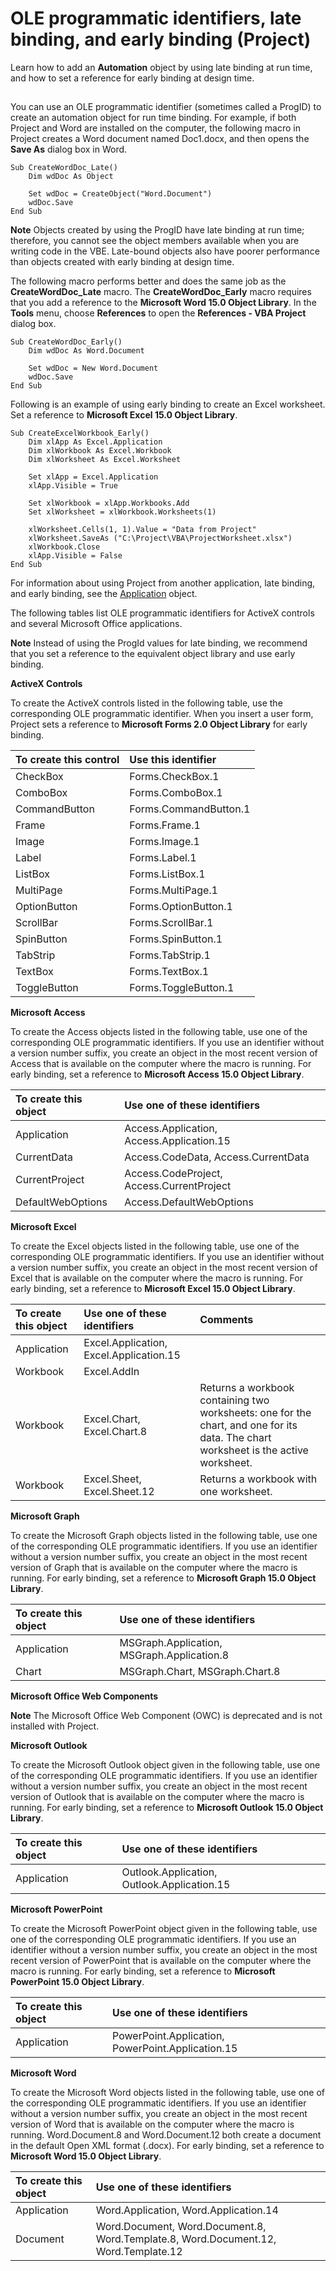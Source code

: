 
# OLE programmatic identifiers, late binding, and early binding (Project)

Learn how to add an  **Automation** object by using late binding at run time, and how to set a reference for early binding at design time.


## 

You can use an OLE programmatic identifier (sometimes called a ProgID) to create an automation object for run time binding. For example, if both Project and Word are installed on the computer, the following macro in Project creates a Word document named Doc1.docx, and then opens the  **Save As** dialog box in Word.


```
Sub CreateWordDoc_Late() 
    Dim wdDoc As Object 
 
    Set wdDoc = CreateObject("Word.Document") 
    wdDoc.Save 
End Sub
```


 **Note**  Objects created by using the ProgID have late binding at run time; therefore, you cannot see the object members available when you are writing code in the VBE. Late-bound objects also have poorer performance than objects created with early binding at design time. 

The following macro performs better and does the same job as the  **CreateWordDoc_Late** macro. The **CreateWordDoc_Early** macro requires that you add a reference to the **Microsoft Word 15.0 Object Library**. In the  **Tools** menu, choose **References** to open the **References - VBA Project** dialog box.




```
Sub CreateWordDoc_Early() 
    Dim wdDoc As Word.Document 
 
    Set wdDoc = New Word.Document 
    wdDoc.Save 
End Sub
```

Following is an example of using early binding to create an Excel worksheet. Set a reference to  **Microsoft Excel 15.0 Object Library**.




```
Sub CreateExcelWorkbook_Early()
    Dim xlApp As Excel.Application
    Dim xlWorkbook As Excel.Workbook
    Dim xlWorksheet As Excel.Worksheet
    
    Set xlApp = Excel.Application
    xlApp.Visible = True
        
    Set xlWorkbook = xlApp.Workbooks.Add
    Set xlWorksheet = xlWorkbook.Worksheets(1)
    
    xlWorksheet.Cells(1, 1).Value = "Data from Project"
    xlWorksheet.SaveAs ("C:\Project\VBA\ProjectWorksheet.xlsx")
    xlWorkbook.Close
    xlApp.Visible = False
End Sub
```

For information about using Project from another application, late binding, and early binding, see the [Application](8eb91712-7784-a102-38c0-19bb056c27e9.md) object.

The following tables list OLE programmatic identifiers for ActiveX controls and several Microsoft Office applications.


 **Note**  Instead of using the ProgId values for late binding, we recommend that you set a reference to the equivalent object library and use early binding.

 **ActiveX Controls**

To create the ActiveX controls listed in the following table, use the corresponding OLE programmatic identifier. When you insert a user form, Project sets a reference to  **Microsoft Forms 2.0 Object Library** for early binding.



|**To create this control**|**Use this identifier**|
|:-----|:-----|
|CheckBox|Forms.CheckBox.1|
|ComboBox|Forms.ComboBox.1|
|CommandButton|Forms.CommandButton.1|
|Frame|Forms.Frame.1|
|Image|Forms.Image.1|
|Label|Forms.Label.1|
|ListBox|Forms.ListBox.1|
|MultiPage|Forms.MultiPage.1|
|OptionButton|Forms.OptionButton.1|
|ScrollBar|Forms.ScrollBar.1|
|SpinButton|Forms.SpinButton.1|
|TabStrip|Forms.TabStrip.1|
|TextBox|Forms.TextBox.1|
|ToggleButton|Forms.ToggleButton.1|
 **Microsoft Access**

To create the Access objects listed in the following table, use one of the corresponding OLE programmatic identifiers. If you use an identifier without a version number suffix, you create an object in the most recent version of Access that is available on the computer where the macro is running. For early binding, set a reference to  **Microsoft Access 15.0 Object Library**.



|**To create this object**|**Use one of these identifiers**|
|:-----|:-----|
|Application|Access.Application, Access.Application.15|
|CurrentData|Access.CodeData, Access.CurrentData|
|CurrentProject|Access.CodeProject, Access.CurrentProject|
|DefaultWebOptions|Access.DefaultWebOptions|
 **Microsoft Excel**

To create the Excel objects listed in the following table, use one of the corresponding OLE programmatic identifiers. If you use an identifier without a version number suffix, you create an object in the most recent version of Excel that is available on the computer where the macro is running. For early binding, set a reference to  **Microsoft Excel 15.0 Object Library**.



|**To create this object**|**Use one of these identifiers**|**Comments**|
|:-----|:-----|:-----|
|Application|Excel.Application, Excel.Application.15||
|Workbook|Excel.AddIn||
|Workbook|Excel.Chart, Excel.Chart.8|Returns a workbook containing two worksheets: one for the chart, and one for its data. The chart worksheet is the active worksheet.|
|Workbook|Excel.Sheet, Excel.Sheet.12|Returns a workbook with one worksheet.|
 **Microsoft Graph**

To create the Microsoft Graph objects listed in the following table, use one of the corresponding OLE programmatic identifiers. If you use an identifier without a version number suffix, you create an object in the most recent version of Graph that is available on the computer where the macro is running. For early binding, set a reference to  **Microsoft Graph 15.0 Object Library**.



|**To create this object**|**Use one of these identifiers**|
|:-----|:-----|
|Application|MSGraph.Application, MSGraph.Application.8|
|Chart|MSGraph.Chart, MSGraph.Chart.8|
 **Microsoft Office Web Components**


 **Note**  The Microsoft Office Web Component (OWC) is deprecated and is not installed with Project.

 **Microsoft Outlook**

To create the Microsoft Outlook object given in the following table, use one of the corresponding OLE programmatic identifiers. If you use an identifier without a version number suffix, you create an object in the most recent version of Outlook that is available on the computer where the macro is running. For early binding, set a reference to  **Microsoft Outlook 15.0 Object Library**.



|**To create this object**|**Use one of these identifiers**|
|:-----|:-----|
|Application|Outlook.Application, Outlook.Application.15|
 **Microsoft PowerPoint**

To create the Microsoft PowerPoint object given in the following table, use one of the corresponding OLE programmatic identifiers. If you use an identifier without a version number suffix, you create an object in the most recent version of PowerPoint that is available on the computer where the macro is running. For early binding, set a reference to  **Microsoft PowerPoint 15.0 Object Library**.



|**To create this object**|**Use one of these identifiers**|
|:-----|:-----|
|Application|PowerPoint.Application, PowerPoint.Application.15|
 **Microsoft Word**

To create the Microsoft Word objects listed in the following table, use one of the corresponding OLE programmatic identifiers. If you use an identifier without a version number suffix, you create an object in the most recent version of Word that is available on the computer where the macro is running. Word.Document.8 and Word.Document.12 both create a document in the default Open XML format (.docx). For early binding, set a reference to  **Microsoft Word 15.0 Object Library**.



|**To create this object**|**Use one of these identifiers**|
|:-----|:-----|
|Application|Word.Application, Word.Application.14|
|Document|Word.Document, Word.Document.8, Word.Template.8, Word.Document.12, Word.Template.12|
